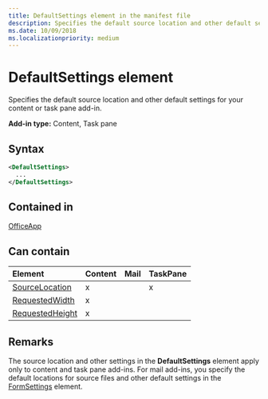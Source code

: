 ```yaml
---
title: DefaultSettings element in the manifest file
description: Specifies the default source location and other default settings for your content or task pane add-in.
ms.date: 10/09/2018
ms.localizationpriority: medium
---
```


# DefaultSettings element

Specifies the default source location and other default settings for your content or task pane add-in.

**Add-in type:** Content, Task pane

## Syntax

```XML
<DefaultSettings>
  ...
</DefaultSettings>
```

## Contained in

[OfficeApp](officeapp.md)

## Can contain

|Element|Content|Mail|TaskPane|
|:-----|:-----|:-----|:-----|
|[SourceLocation](sourcelocation.md)|x||x|
|[RequestedWidth](requestedwidth.md)|x|||
|[RequestedHeight](requestedheight.md)|x|||

## Remarks

The source location and other settings in the **DefaultSettings** element apply only to content and task pane add-ins. For mail add-ins, you specify the default locations for source files and other default settings in the [FormSettings](formsettings.md) element.
